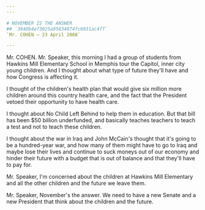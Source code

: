 ```yaml
---
---

# NOVEMBER IS THE ANSWER
## `3840b4e73025a95834074fc6931ac4ff`
`Mr. COHEN — 23 April 2008`

---
```



Mr. COHEN. Mr. Speaker, this morning I had a group of students from 
Hawkins Mill Elementary School in Memphis tour the Capitol, inner city 
young children. And I thought about what type of future they'll have 
and how Congress is affecting it.

I thought of the children's health plan that would give six million 
more children around this country health care, and the fact that the 
President vetoed their opportunity to have health care.

I thought about No Child Left Behind to help them in education. But 
that bill has been $50 billion underfunded, and basically teaches 
teachers to teach a test and not to teach these children.

I thought about the war in Iraq and John McCain's thought that it's 
going to be a hundred-year war, and how many of them might have to go 
to Iraq and maybe lose their lives and continue to suck moneys out of 
our economy and hinder their future with a budget that is out of 
balance and that they'll have to pay for.

Mr. Speaker, I'm concerned about the children at Hawkins Mill 
Elementary and all the other children and the future we leave them.

Mr. Speaker, November's the answer. We need to have a new Senate and 
a new President that think about the children and the future.
